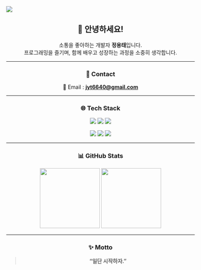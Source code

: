 <img src="https://capsule-render.vercel.app/api?type=waving&color=gradient&height=220&section=header&text=👋%20Welcome!%20I'm%20정용태&fontSize=32&fontColor=ffffff" />

<div align="center">

## 🙌 안녕하세요!  
소통을 좋아하는 개발자 **정용태**입니다.  
프로그래밍을 즐기며, 함께 배우고 성장하는 과정을 소중히 생각합니다.  

---

### 📧 Contact
📩 Email : **jyt6640@gmail.com**

---

### 🌐 Tech Stack
<p>
  <img src="https://img.shields.io/badge/html5-E34F26?style=for-the-badge&logo=html5&logoColor=white"/>  
  <img src="https://img.shields.io/badge/css3-1572B6?style=for-the-badge&logo=css3&logoColor=white"/>  
  <img src="https://img.shields.io/badge/javascript-F7DF1E?style=for-the-badge&logo=javascript&logoColor=black"/>  
</p>
<p>
  <img src="https://img.shields.io/badge/node.js-339933?style=for-the-badge&logo=node.js&logoColor=white"/>  
  <img src="https://img.shields.io/badge/python-3776AB?style=for-the-badge&logo=python&logoColor=white"/>  
  <img src="https://img.shields.io/badge/mysql-4479A1?style=for-the-badge&logo=mysql&logoColor=white"/>  
</p>

---

<div align="center">

### 📊 GitHub Stats
<img src="https://github-readme-stats.vercel.app/api?username=jyt6640&show_icons=true&theme=tokyonight" height="160px"/>
<img src="https://github-readme-stats.vercel.app/api/top-langs/?username=jyt6640&layout=compact&theme=tokyonight" height="160px"/>

</div>


---

### ✨ Motto
> **“일단 시작하자.”**

</div>
